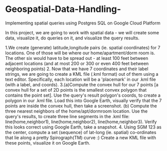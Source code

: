 # Geospatial-Data-Handling-
Implementing spatial queries using Postgres SQL on Google Cloud Platform

In this project, we are going to work with spatial data - we will create some data, visualize it, do queries on it, and visualize the query results.

1.We create (generate) latitude,longitude pairs (ie. spatial coordinates) for 7 locations. One of those will be where our home/apartment/dorm room is. The other six would have to be spread out - at least 100 feet between adjacent locations (and at most 200 or 300 or even 400 feet between neighboring points)
2. Now that we have 7 coordinates and their label strings, we are going to create a KML file (.kml format) out of them using a text editor. Specifically, each location will be a 'placemark' in our .kml file (with a label, and coords). 
3.(a)Compute the convex hull for our 7 points [a convex hull for a set of 2D points is the smallest convex polygon that contains the point set]. Use the query's result polygon's coords, to create a polygon in our .kml file. Load this into Google Earth, visually verify that the 7 points are inside the convex hull, then take a screenshot. 
(b) Compute the three nearest neighbors of the home/apt/dormroom location. Use the query's results, to create three line segments in the .kml file: line(home,neighbor1), line(home,neighbor2), line(home,neighbor3). Verify this looks correct using Google Earth, take a snapshot.
4. Using SGM 123 as the center, compute a set (sequence) of lat-long (ie. spatial) co-ordinates that lie along a pretty Spirograph(TM) curve :) Create a new KML file with these points, visualize it on Google Earth.
